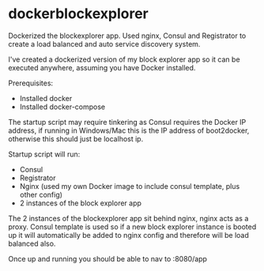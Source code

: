 # dockerblockexplorer
Dockerized the blockexplorer app. Used nginx, Consul and Registrator to create a load balanced and auto service discovery system. 

I've created a dockerized version of my block explorer app so it can be executed anywhere, assuming you have Docker installed. 

Prerequisites:
- Installed docker
- Installed docker-compose

The startup script may require tinkering as Consul requires the Docker IP address, if running in Windows/Mac this is the IP address of 
boot2docker, otherwise this should just be localhost ip. 

Startup script will run: 
- Consul
- Registrator
- Nginx (used my own Docker image to include consul template, plus other config)
- 2 instances of the block explorer app

The 2 instances of the blockexplorer app sit behind nginx, nginx acts as a proxy. Consul template is used so if a new block explorer
instance is booted up it will automatically be added to nginx config and therefore will be load balanced also. 

Once up and running you should be able to nav to <docker-ip>:8080/app

